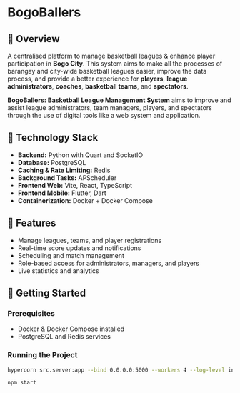 # BogoBallers

## 🔹 Overview
A centralised platform to manage basketball leagues & enhance player participation in **Bogo City**. This system aims to make all the processes of barangay and city-wide basketball leagues easier, improve the data process, and provide a better experience for **players**, **league administrators**, **coaches**, **basketball teams**, and **spectators**.

**BogoBallers: Basketball League Management System** aims to improve and assist league administrators, team managers, players, and spectators through the use of digital tools like a web system and application.

## 🔹 Technology Stack

- **Backend:** Python with Quart and SocketIO  
- **Database:** PostgreSQL  
- **Caching & Rate Limiting:** Redis  
- **Background Tasks:** APScheduler  
- **Frontend Web:** Vite, React, TypeScript
- **Frontend Mobile:** Flutter, Dart 
- **Containerization:** Docker + Docker Compose

## 🔹 Features
- Manage leagues, teams, and player registrations  
- Real-time score updates and notifications  
- Scheduling and match management  
- Role-based access for administrators, managers, and players  
- Live statistics and analytics  

## 🔹 Getting Started

### Prerequisites
- Docker & Docker Compose installed  
- PostgreSQL and Redis services  

### Running the Project
```bash
hypercorn src.server:app --bind 0.0.0.0:5000 --workers 4 --log-level info
```
```bash
npm start
```
